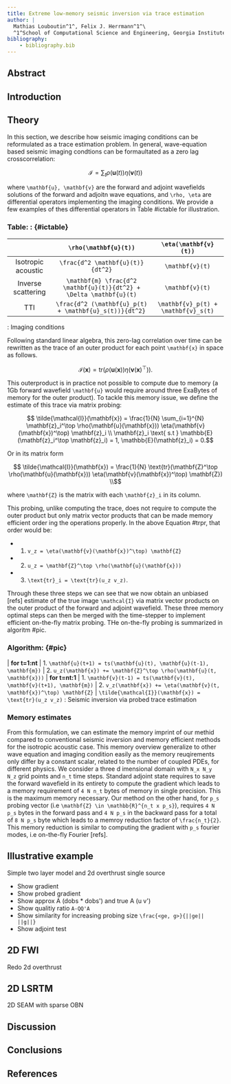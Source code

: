 ```yaml
---
title: Extreme low-memory seismic inversion via trace estimation
author: |
  Mathias Louboutin^1^, Felix J. Herrmann^1^\
  ^1^School of Computational Science and Engineering, Georgia Institute of Technology\
bibliography:
    - bibliography.bib
---
```


## Abstract


## Introduction


## Theory

In this section, we describe how seismic imaging conditions can be reformulated as a trace estimation problem. In general, wave-equation based seismic imaging condtions can be formaultated as a zero lag crosscorrelation:

```math {#iccc}
\mathcal{I} = \sum_t \rho(\mathbf{u}(t)) \eta(\mathbf{v}(t))
```

where ``\mathbf{u}, \mathbf{v}`` are the forward and adjoint wavefields solutions of the forward and adjoitn wave equations, and ``\rho, \eta`` are differential operators implementing the imaging conditions. We provide a few examples of thes differential operators in Table #ictable for illustration.

### Table: : {#ictable}
|        |  ``\rho(\mathbf{u}(t))`` | ``\eta(\mathbf{v}(t))``|
|:------:|:-------------------------:|:----------------------:|
|Isotropic acoustic | ``\frac{d^2 \mathbf{u}(t)}{dt^2}`` | ``\mathbf{v}(t)`` |
| Inverse scattering | ``\mathbf{m} \frac{d^2 \mathbf{u}(t)}{dt^2} + \Delta \mathbf{u}(t)``| ``\mathbf{v}(t)`` |
| TTI | ``\frac{d^2 (\mathbf{u}_p(t) + \mathbf{u}_s(t))}{dt^2}`` | ``\mathbf{v}_p(t) + \mathbf{v}_s(t)`` |
: Imaging conditions


Following standard linear algebra, this zero-lag correlation over time can be rewritten as the trace of an outer product for each point ``\mathbf{x}`` in space as follows.

```math {#optr}
\mathcal{I}(\mathbf{x}) = \text{tr}(\rho(\mathbf{u}(\mathbf{x})) \eta(\mathbf{v}(\mathbf{x})^\top)).
```

This outerproduct is in practice not possible to compute due to memory (a 1Gb forward wavefield ``\mathbf{u}`` would require around three ExaBytes of memory for the outer product). To tackle this memory issue, we define the estimate of this trace via matrix probing:

```math {#trpr}
    \tilde{\mathcal{I}}(\mathbf{x}) = \frac{1}{N} \sum_{i=1}^{N} \mathbf{z}_i^\top \rho(\mathbf{u}(\mathbf{x})) \eta(\mathbf{v}(\mathbf{x})^\top) \mathbf{z}_i \\
    \mathbf{z}_i \text{ s.t } \mathbb{E}(\mathbf{z}_i^\top \mathbf{z}_i) = 1, \mathbb{E}(\mathbf{z}_i) = 0.
```

Or in its matrix form

```math {#trprM}
    \tilde{\mathcal{I}}(\mathbf{x}) = \frac{1}{N} \text{tr}(\mathbf{Z}^\top \rho(\mathbf{u}(\mathbf{x})) \eta(\mathbf{v}(\mathbf{x})^\top) \mathbf{Z}) \\
```
where ``\mathbf{Z}`` is the matrix with each ``\mathbf{z}_i`` in its column.


This probing, unlike computing the trace, does not require to compute the outer product but only matrix vector products that can be made memory efficient order ing the operations properly. In the above Equation #trpr, that order would be:

- 1. ``v_z = \eta(\mathbf{v}(\mathbf{x})^\top) \mathbf{Z} ``
- 2. ``u_z = \mathbf{Z}^\top \rho(\mathbf{u}(\mathbf{x}))``
- 3. ``\text{tr}_i = \text{tr}(u_z v_z)``.

Through these three steps we can see that we now obtain an unbiased [refs] estimate of the true image ``\mathcal{I}`` via matrix vector products on the outer product of the forward and adjoint wavefield. These three memory optimal steps can then be merged with the time-stepper to implement efficient on-the-fly matrix probing. THe on-the-fly probing is summarized in algoritm #pic\.

### Algorithm: {#pic}
| **for t=1:nt**
| 1. ``\mathbf{u}(t+1) = ts(\mathbf{u}(t), \mathbf{u}(t-1), \mathbf{m})``
| 2. ``u_z(\mathbf{x}) += \mathbf{Z}^\top \rho(\mathbf{u}(t, \mathbf{x}))``
| **for t=nt:1**
| 1. ``\mathbf{v}(t-1) = ts(\mathbf{v}(t), \mathbf{v}(t+1), \mathbf{m})``
| 2. ``v_z(\mathbf{x}) += \eta(\mathbf{v}(t, \mathbf{x})^\top) \mathbf{Z}``
| ``\tilde{\mathcal{I}}(\mathbf{x}) = \text{tr}(u_z v_z)``
: Seismic inversion via probed trace estimation

### Memory estimates

From this formulation, we can estimate the memory imprint of our methid compared to conventional seismic inversion and memory efficient methods for the isotropic acoustic case. This memory overview generalize to other wave equation and imaging condition easily as the memory reuqirements only differ by a constant scalar, related to the number of coupled PDEs, for different physics. We consider a three d imensional domain with ``N_x N_y N_z`` grid points and ``n_t`` time steps. Standard adjoint state requires to save the forward wavefield in its entirety to compute the gradient which leads to a memory requirement of ``4 N n_t`` bytes of memory in single precision. This is the maximum memory necessary. Our method on the other hand, for ``p_s`` probing vector (i.e ``\mathbf{Z} \in \mathbb{R}^{n_t x p_s}``), requires ``4 N p_s`` bytes in the forward pass and ``4 N p_s`` in the backward pass for a total of ``8 N p_s`` byte which leads to a memroy reduction factor of ``\frac{n_t}{2}``. This memory reduction is similar to computing the gradient with ``p_s`` fourier modes, i.e on-the-fly Fourier [refs].

## Illustrative example

Simple two layer model and 2d overthrust single source
- Show gradient
- Show probed gradient
- Show approx A (dobs * dobs') and true A (u v')
- Show  qualitiy ratio ``A-QQ'A``
- Show similarity for increasing probing size ``\frac{<ge, g>}{||ge|| ||g||}``
- Show adjoint test


## 2D FWI

Redo 2d overthrust

## 2D LSRTM

2D SEAM with sparse OBN


## Discussion

## Conclusions

## References